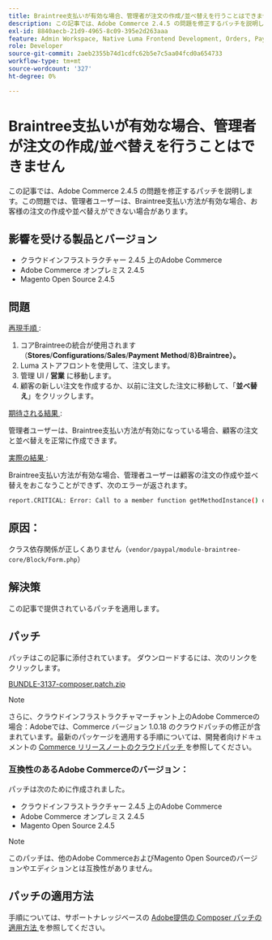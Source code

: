 ```yaml
---
title: Braintree支払いが有効な場合、管理者が注文の作成/並べ替えを行うことはできません
description: この記事では、Adobe Commerce 2.4.5 の問題を修正するパッチを説明します。この問題では、管理者ユーザーは、Braintree支払い方法が有効な場合、お客様の注文の作成や並べ替えができない場合があります。
exl-id: 8840aecb-21d9-4965-8c09-395e2d263aaa
feature: Admin Workspace, Native Luma Frontend Development, Orders, Payments
role: Developer
source-git-commit: 2aeb2355b74d1cdfc62b5e7c5aa04fcd0a654733
workflow-type: tm+mt
source-wordcount: '327'
ht-degree: 0%

---
```


# Braintree支払いが有効な場合、管理者が注文の作成/並べ替えを行うことはできません

この記事では、Adobe Commerce 2.4.5 の問題を修正するパッチを説明します。この問題では、管理者ユーザーは、Braintree支払い方法が有効な場合、お客様の注文の作成や並べ替えができない場合があります。

## 影響を受ける製品とバージョン

* クラウドインフラストラクチャー 2.4.5 上のAdobe Commerce
* Adobe Commerce オンプレミス 2.4.5
* Magento Open Source 2.4.5

## 問題

<u> 再現手順 </u>:

1. コアBraintreeの統合が使用されます（**Stores**/**Configurations**/**Sales**/**Payment Method**/**8}Braintree）。**
1. Luma ストアフロントを使用して、注文します。
1. 管理 UI / **営業** に移動します。
1. 顧客の新しい注文を作成するか、以前に注文した注文に移動して、「**並べ替え**」をクリックします。

<u> 期待される結果 </u>:

管理者ユーザーは、Braintree支払い方法が有効になっている場合、顧客の注文と並べ替えを正常に作成できます。

<u> 実際の結果 </u>:

Braintree支払い方法が有効な場合、管理者ユーザーは顧客の注文の作成や並べ替えをおこなうことができず、次のエラーが返されます。

```bash
report.CRITICAL: Error: Call to a member function getMethodInstance() on null in /app/vendor/paypal/module-braintree-core/Block/Form.php:174
```

## 原因：

クラス依存関係が正しくありません（`vendor/paypal/module-braintree-core/Block/Form.php`）

## 解決策

この記事で提供されているパッチを適用します。

## パッチ

パッチはこの記事に添付されています。 ダウンロードするには、次のリンクをクリックします。

[BUNDLE-3137-composer.patch.zip](assets/BUNDLE-3137-composer.patch.zip)

>[!NOTE]
>
>さらに、クラウドインフラストラクチャマーチャント上のAdobe Commerceの場合：Adobeでは、Commerce バージョン 1.0.18 のクラウドパッチの修正が含まれています。最新のパッケージを適用する手順については、開発者向けドキュメントの [Commerce リリースノートのクラウドパッチ ](https://experienceleague.adobe.com/en/docs/commerce-cloud-service/user-guide/release-notes/cloud-patches) を参照してください。

### 互換性のあるAdobe Commerceのバージョン：

パッチは次のために作成されました。

* クラウドインフラストラクチャー 2.4.5 上のAdobe Commerce
* Adobe Commerce オンプレミス 2.4.5
* Magento Open Source 2.4.5

>[!NOTE]
>
>このパッチは、他のAdobe CommerceおよびMagento Open Sourceのバージョンやエディションとは互換性がありません。

## パッチの適用方法

手順については、サポートナレッジベースの [Adobe提供の Composer パッチの適用方法 ](/help/how-to/general/how-to-apply-a-composer-patch-provided-by-magento.md) を参照してください。
